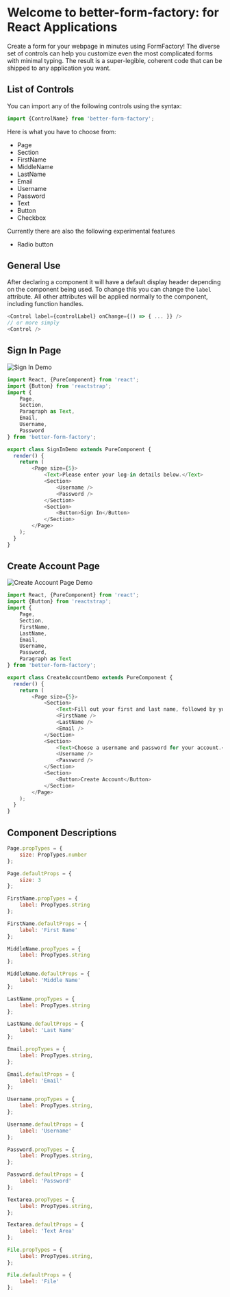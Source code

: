 # Welcome to better-form-factory: for React Applications
Create a form for your webpage in minutes using FormFactory! The diverse set of controls can help you customize even the most complicated forms with minimal typing. The result is a super-legible, coherent code that can be shipped to any application you want.
## List of Controls
You can import any of the following controls using the syntax:
```javascript
import {ControlName} from 'better-form-factory';
```
Here is what you have to choose from:
* Page 
* Section
* FirstName
* MiddleName
* LastName
* Email
* Username
* Password
* Text
* Button
* Checkbox

Currently there are also the following experimental features
* Radio button

## General Use
After declaring a component it will have a default display header depending on the component being used.
To change this you can change the `label` attribute. All other attributes will be applied normally to the 
component, including function handles.
```javascript
<Control label={controlLabel} onChange={() => { ... }} />
// or more simply
<Control />
```

## Sign In Page

![Sign In Demo](https://raw.githubusercontent.com/ant35/better-tools/master/FormFactory/images/sign-in-demo.png)

```javascript
import React, {PureComponent} from 'react';
import {Button} from 'reactstrap';
import {
	Page,
	Section, 
	Paragraph as Text,
	Email, 
	Username, 
	Password
} from 'better-form-factory';

export class SignInDemo extends PureComponent {
  render() {
    return (
		<Page size={5}>
			<Text>Please enter your log-in details below.</Text>
			<Section>
				<Username />
				<Password />
			</Section>
			<Section>
				<Button>Sign In</Button>
			</Section>
		</Page>   
    );
  }
}
```

## Create Account Page
![Create Account Page Demo](https://raw.githubusercontent.com/ant35/better-tools/master/FormFactory/images/create-account-page-demo.png)

```javascript
import React, {PureComponent} from 'react';
import {Button} from 'reactstrap';
import {
	Page, 
	Section,
	FirstName,
	LastName,
	Email, 
	Username, 
	Password,
	Paragraph as Text
} from 'better-form-factory';

export class CreateAccountDemo extends PureComponent {
  render() {
    return (
		<Page size={5}>
			<Section>
				<Text>Fill out your first and last name, followed by your email address.</Text>
				<FirstName />
				<LastName />
				<Email />
			</Section>
			<Section>
				<Text>Choose a username and password for your account.</Text>
				<Username />
				<Password />
			</Section>
			<Section>
				<Button>Create Account</Button>
			</Section>
		</Page>   
    );
  }
}
```

## Component Descriptions
```javascript
Page.propTypes = {
	size: PropTypes.number
};

Page.defaultProps = {
	size: 3
};

FirstName.propTypes = {
	label: PropTypes.string
};

FirstName.defaultProps = {
	label: 'First Name'
};

MiddleName.propTypes = {
	label: PropTypes.string
};

MiddleName.defaultProps = {
	label: 'Middle Name'
};

LastName.propTypes = {
	label: PropTypes.string
};

LastName.defaultProps = {
	label: 'Last Name'
};

Email.propTypes = {
	label: PropTypes.string,
};

Email.defaultProps = {
	label: 'Email'
};

Username.propTypes = {
	label: PropTypes.string,
};

Username.defaultProps = {
	label: 'Username'
};

Password.propTypes = {
	label: PropTypes.string,
};

Password.defaultProps = {
	label: 'Password'
};

Textarea.propTypes = {
	label: PropTypes.string,
};

Textarea.defaultProps = {
	label: 'Text Area'
};

File.propTypes = {
	label: PropTypes.string,
};

File.defaultProps = {
	label: 'File'
};
```